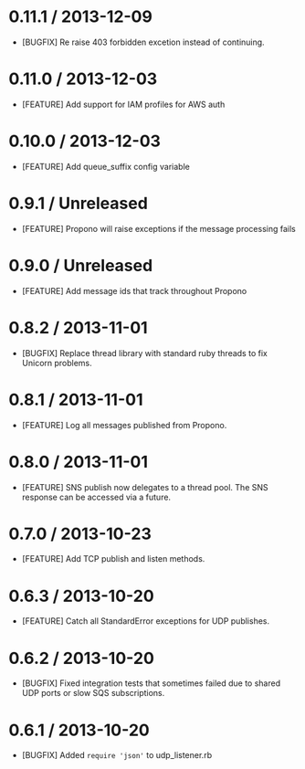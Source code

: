 # 0.11.1 / 2013-12-09

* [BUGFIX] Re raise 403 forbidden excetion instead of continuing.

# 0.11.0 / 2013-12-03

* [FEATURE] Add support for IAM profiles for AWS auth

# 0.10.0 / 2013-12-03

* [FEATURE] Add queue_suffix config variable

# 0.9.1 / Unreleased

* [FEATURE] Propono will raise exceptions if the message processing fails

# 0.9.0 / Unreleased

* [FEATURE] Add message ids that track throughout Propono

# 0.8.2 / 2013-11-01

* [BUGFIX] Replace thread library with standard ruby threads to fix Unicorn problems.

# 0.8.1 / 2013-11-01

* [FEATURE] Log all messages published from Propono.

# 0.8.0 / 2013-11-01

* [FEATURE] SNS publish now delegates to a thread pool. The SNS response can be accessed via a future.

# 0.7.0 / 2013-10-23

* [FEATURE] Add TCP publish and listen methods.

# 0.6.3 / 2013-10-20

* [FEATURE] Catch all StandardError exceptions for UDP publishes.

# 0.6.2 / 2013-10-20

* [BUGFIX] Fixed integration tests that sometimes failed due to shared UDP ports or slow SQS subscriptions.

# 0.6.1 / 2013-10-20

* [BUGFIX] Added `require 'json'` to udp_listener.rb
